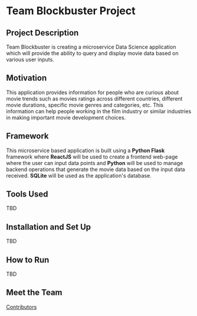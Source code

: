 # Team Blockbuster Project

## Project Description

Team Blockbuster is creating a microservice Data Science application which will provide the ability to 
query and display movie data based on various user inputs.

## Motivation

This application provides information for people who are curious about movie trends such as movies ratings across different countries, 
different movie durations, specific movie genres and categories, etc. This information can help people working in the film industry or similar 
industries in making important movie development choices.

## Framework

This microservice based application is built using a **Python Flask** framework where **ReactJS** will be used to create a frontend web-page where the user 
can input data points and **Python** will be used to manage backend operations that generate the movie data based on the input data received. 
**SQLite** will be used as the application's database. 

## Tools Used

TBD

## Installation and Set Up

TBD

## How to Run

TBD

## Meet the Team

[Contributors](./team.md)
